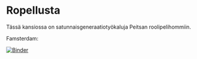 # Ropellusta

Tässä kansiossa on satunnaisgeneraatiotyökaluja Peitsan roolipelihommiin.

Famsterdam:

[![Binder](https://mybinder.org/badge.svg)](https://mybinder.org/v2/gh/peitsaveteli/Ropellusta/master?filepath=Famsterdam.ipynb)
